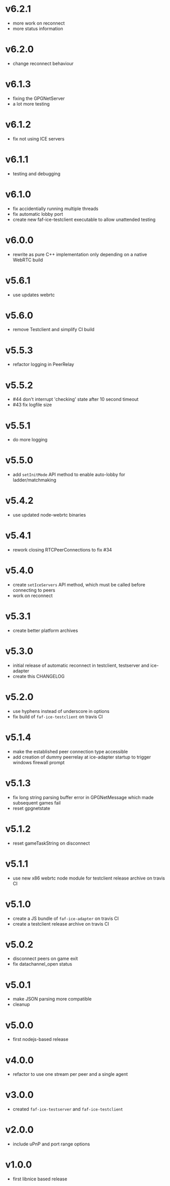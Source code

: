 v6.2.1
======

- more work on reconnect
- more status information

v6.2.0
======

- change reconnect behaviour

v6.1.3
======

- fixing the GPGNetServer
- a lot more testing

v6.1.2
======

- fix not using ICE servers

v6.1.1
======

- testing and debugging

v6.1.0
======

- fix accidentially running multiple threads
- fix automatic lobby port
- create new faf-ice-testclient executable to allow unattended testing

v6.0.0
======

- rewrite as pure C++ implementation only depending on a native WebRTC build

v5.6.1
======

- use updates webrtc

v5.6.0
======

- remove Testclient and simplify CI build

v5.5.3
======

- refactor logging in PeerRelay

v5.5.2
======

- #44 don't interrupt 'checking' state after 10 second timeout
- #43 fix logfile size

v5.5.1
======

- do more logging

v5.5.0
======

- add `setInitMode` API method to enable auto-lobby for ladder/matchmaking

v5.4.2
======

- use updated node-webrtc binaries

v5.4.1
======

- rework closing RTCPeerConnections to fix #34

v5.4.0
======

- create `setIceServers` API method, which must be called before connecting to peers
- work on reconnect

v5.3.1
======

- create better platform archives

v5.3.0
======

- initial release of automatic reconnect in testclient, testserver and ice-adapter
- create this CHANGELOG

v5.2.0
======

- use hyphens instead of underscore in options
- fix build of `faf-ice-testclient` on travis CI

v5.1.4
======

- make the established peer connection type accessible
- add creation of dummy peerrelay at ice-adapter startup to trigger windows firewall prompt

v5.1.3
======

- fix long string parsing buffer error in GPGNetMessage which made subsequent games fail
- reset gpgnetstate

v5.1.2
======

- reset gameTaskString on disconnect

v5.1.1
======

- use new x86 webrtc node module for testclient release archive on travis CI

v5.1.0
======

- create a JS bundle of `faf-ice-adapter` on travis CI
- create a testclient release archive on travis CI

v5.0.2
======

- disconnect peers on game exit
- fix datachannel_open status

v5.0.1
======

- make JSON parsing more compatible
- cleanup

v5.0.0
======

- first nodejs-based release

v4.0.0
======

- refactor to use one stream per peer and a single agent

v3.0.0
======

- created `faf-ice-testserver` and `faf-ice-testclient`

v2.0.0
======

- include uPnP and port range options


v1.0.0
======

- first libnice based release
